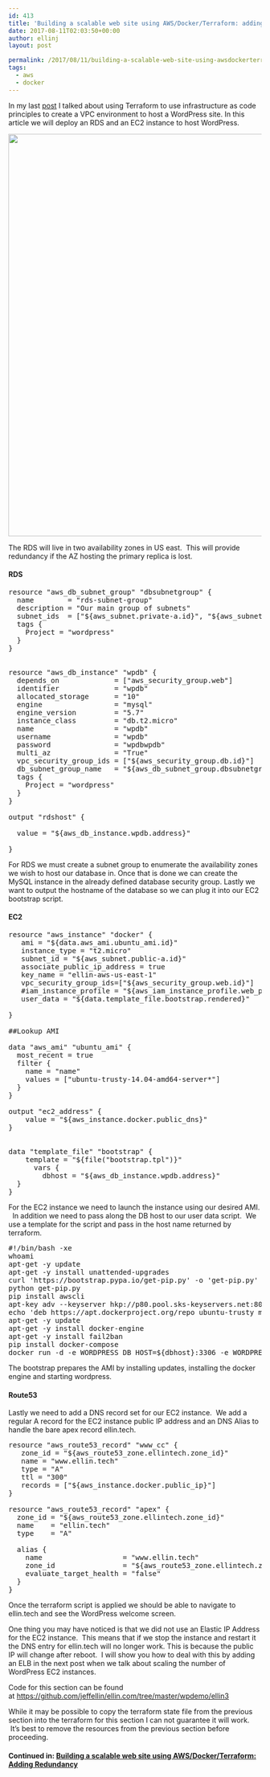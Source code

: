 ```yaml
---
id: 413
title: 'Building a scalable web site using AWS/Docker/Terraform: adding RDS and WordPress'
date: 2017-08-11T02:03:50+00:00
author: ellinj
layout: post

permalink: /2017/08/11/building-a-scalable-web-site-using-awsdockerterraform-adding-rds-and-wordpress/
tags:
  - aws
  - docker
---
```

In my last [post](/2017/08/10/building-a-scalabale-web-site-using-awsdockerterraform/) I talked about using Terraform to use infrastructure as code principles to create a VPC environment to host a WordPress site. In this article we will deploy an RDS and an EC2 instance to host WordPress.

<img class="aligncenter wp-image-414 size-full" src="/wp-content/uploads/2017/08/rds.jpg" alt="" width="801" height="801" srcset="/wp-content/uploads/2017/08/rds.jpg 801w, /wp-content/uploads/2017/08/rds-150x150.jpg 150w, /wp-content/uploads/2017/08/rds-300x300.jpg 300w, /wp-content/uploads/2017/08/rds-768x768.jpg 768w, /wp-content/uploads/2017/08/rds-160x160.jpg 160w, /wp-content/uploads/2017/08/rds-320x320.jpg 320w" sizes="(max-width: 801px) 100vw, 801px" /> 

The RDS will live in two availability zones in US east.  This will provide redundancy if the AZ hosting the primary replica is lost.

#### RDS

<pre class="lang:default decode:true ">resource "aws_db_subnet_group" "dbsubnetgroup" {
  name        = "rds-subnet-group"
  description = "Our main group of subnets"
  subnet_ids  = ["${aws_subnet.private-a.id}", "${aws_subnet.private-b.id}"]
  tags {
    Project = "wordpress"
  }
}


resource "aws_db_instance" "wpdb" {
  depends_on             = ["aws_security_group.web"]
  identifier             = "wpdb"
  allocated_storage      = "10"
  engine                 = "mysql"
  engine_version         = "5.7"
  instance_class         = "db.t2.micro"
  name                   = "wpdb"
  username               = "wpdb"
  password               = "wpdbwpdb"
  multi_az               = "True"
  vpc_security_group_ids = ["${aws_security_group.db.id}"]
  db_subnet_group_name   = "${aws_db_subnet_group.dbsubnetgroup.id}"
  tags {
    Project = "wordpress"
  }
}

output "rdshost" {
  
  value = "${aws_db_instance.wpdb.address}"

}</pre>

For RDS we must create a subnet group to enumerate the availability zones we wish to host our database in. Once that is done we can create the MySQL instance in the already defined database security group. Lastly we want to output the hostname of the database so we can plug it into our EC2 bootstrap script.

#### EC2

<pre class="lang:default decode:true">resource "aws_instance" "docker" {
   ami = "${data.aws_ami.ubuntu_ami.id}"
   instance_type = "t2.micro"
   subnet_id = "${aws_subnet.public-a.id}"
   associate_public_ip_address = true
   key_name = "ellin-aws-us-east-1"
   vpc_security_group_ids=["${aws_security_group.web.id}"]
   #iam_instance_profile = "${aws_iam_instance_profile.web_profile.name}"
   user_data = "${data.template_file.bootstrap.rendered}"

}

##Lookup AMI

data "aws_ami" "ubuntu_ami" {
  most_recent = true
  filter {
    name = "name"
    values = ["ubuntu-trusty-14.04-amd64-server*"]
  }
}

output "ec2_address" {
    value = "${aws_instance.docker.public_dns}"
}


data "template_file" "bootstrap" {
    template = "${file("bootstrap.tpl")}"
      vars {
        dbhost = "${aws_db_instance.wpdb.address}"
  }
}</pre>

For the EC2 instance we need to launch the instance using our desired AMI.   In addition we need to pass along the DB host to our user data script.  We use a template for the script and pass in the host name returned by terraform.

<pre class="lang:default decode:true " title="bootstrap.tpl">#!/bin/bash -xe
whoami
apt-get -y update
apt-get -y install unattended-upgrades
curl 'https://bootstrap.pypa.io/get-pip.py' -o 'get-pip.py'
python get-pip.py
pip install awscli
apt-key adv --keyserver hkp://p80.pool.sks-keyservers.net:80 --recv-keys 58118E89F3A912897C070ADBF76221572C52609D
echo 'deb https://apt.dockerproject.org/repo ubuntu-trusty main' &gt; /etc/apt/sources.list.d/docker.list
apt-get -y update
apt-get -y install docker-engine
apt-get -y install fail2ban
pip install docker-compose
docker run -d -e WORDPRESS_DB_HOST=${dbhost}:3306 -e WORDPRESS_DB_PASSWORD=wpdbwpdb -e WORDPRESS_DB_USER=wpdb -e WORDPRESS_DB_NAME=wpdb -p 80:80 wordpress:latest</pre>

The bootstrap prepares the AMI by installing updates, installing the docker engine and starting wordpress.

#### Route53

Lastly we need to add a DNS record set for our EC2 instance.  We add a regular A record for the EC2 instance public IP address and an DNS Alias to handle the bare apex record ellin.tech.

<pre class="lang:default decode:true ">resource "aws_route53_record" "www_cc" {
   zone_id = "${aws_route53_zone.ellintech.zone_id}"
   name = "www.ellin.tech"
   type = "A"
   ttl = "300"
   records = ["${aws_instance.docker.public_ip}"]
}

resource "aws_route53_record" "apex" {
  zone_id = "${aws_route53_zone.ellintech.zone_id}"
  name    = "ellin.tech"
  type    = "A"

  alias {
    name                   = "www.ellin.tech"
    zone_id                = "${aws_route53_zone.ellintech.zone_id}"
    evaluate_target_health = "false"
  }
}</pre>

Once the terraform script is applied we should be able to navigate to ellin.tech and see the WordPress welcome screen.

One thing you may have noticed is that we did not use an Elastic IP Address for the EC2 instance.  This means that if we stop the instance and restart it the DNS entry for ellin.tech will no longer work. This is because the public IP will change after reboot.  I will show you how to deal with this by adding an ELB in the next post when we talk about scaling the number of WordPress EC2 instances.

Code for this section can be found at <https://github.com/jeffellin/ellin.com/tree/master/wpdemo/ellin3>

While it may be possible to copy the terraform state file from the previous section into the terraform for this section I can not guarantee it will work.  It&#8217;s best to remove the resources from the previous section before proceeding.

#### Continued in: [Building a scalable web site using AWS/Docker/Terraform: Adding Redundancy](/2017/08/12/building-a-scalable-web-site-using-awsdockerterraform-adding-redundancy/)

&nbsp;